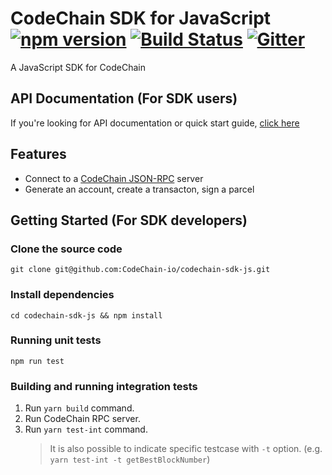 CodeChain SDK for JavaScript [![npm version](https://badge.fury.io/js/codechain-sdk.svg)](https://badge.fury.io/js/codechain-sdk) [![Build Status](https://travis-ci.org/CodeChain-io/codechain-sdk-js.svg?branch=master)](https://travis-ci.org/CodeChain-io/codechain-sdk-js) [![Gitter](https://badges.gitter.im/CodeChain-io/codechain-sdk-js.svg)](https://gitter.im/CodeChain-io/codechain-sdk-js?utm_source=badge&utm_medium=badge&utm_campaign=pr-badge)
==============

A JavaScript SDK for CodeChain

## API Documentation (For SDK users)

If you're looking for API documentation or quick start guide, [click here](https://api.codechain.io/)

## Features

 * Connect to a [CodeChain JSON-RPC](https://github.com/CodeChain-io/codechain/blob/master/spec/JSON-RPC.md) server
 * Generate an account, create a transacton, sign a parcel

## Getting Started (For SDK developers)

### Clone the source code

```
git clone git@github.com:CodeChain-io/codechain-sdk-js.git
```

### Install dependencies

```
cd codechain-sdk-js && npm install
```

### Running unit tests

```
npm run test
```

### Building and running integration tests

1. Run `yarn build` command.
1. Run CodeChain RPC server. 
1. Run `yarn test-int` command.
   > It is also possible to indicate specific testcase with `-t` option. (e.g. `yarn test-int -t getBestBlockNumber`)

